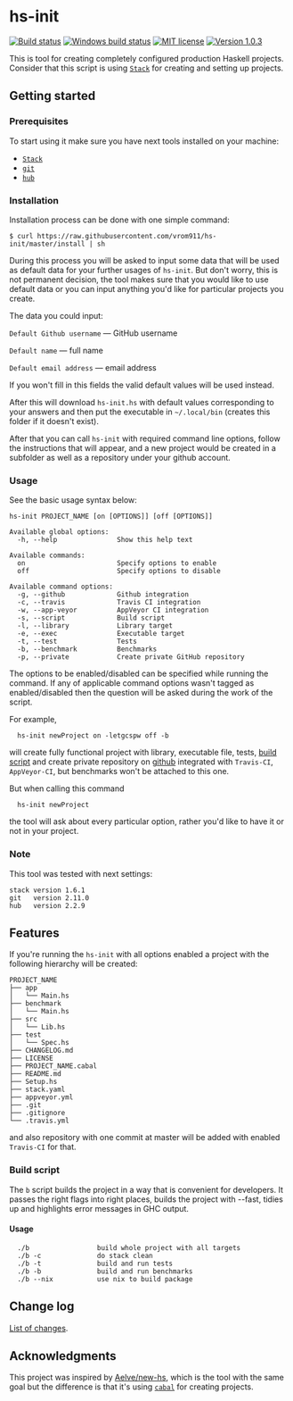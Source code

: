 # hs-init

[![Build status](https://secure.travis-ci.org/vrom911/hs-init.svg)](http://travis-ci.org/vrom911/hs-init)
[![Windows build status](https://ci.appveyor.com/api/projects/status/github/vrom911/hs-init?branch=master&svg=true)](https://ci.appveyor.com/project/vrom911/hs-init)
[![MIT license](https://img.shields.io/badge/license-MIT-blue.svg)](https://github.com/vrom911/hs-init/blob/master/LICENSE)
[![Version 1.0.3](https://img.shields.io/badge/version-v1.0.3-fabfff.svg)](https://github.com/vrom911/hs-init/blob/master/CHANGELOG.md)

This is tool for creating completely configured production Haskell projects.
Consider that this script is using [`Stack`](http://haskellstack.org) for
creating and setting up projects.

## Getting started

### Prerequisites

To start using it make sure you have next tools installed on your machine:
* [`Stack`](http://haskellstack.org)
* [`git`](https://git-scm.com)
* [`hub`](https://github.com/github/hub)

### Installation

Installation process can be done with one simple command:

    $ curl https://raw.githubusercontent.com/vrom911/hs-init/master/install | sh

During this process you will be asked to input some data that will be used as default
data for your further usages of `hs-init`. But don't worry, this is not permanent
decision, the tool makes sure that you would like to use default data or you can
input anything you'd like for particular projects you create.

The data you could input:

`Default Github username` — GitHub username

`Default name` — full name

`Default email address` — email address


If you won't fill in this fields the valid default values will be used instead.

After this will download `hs-init.hs` with default values corresponding to your
answers and then put the executable in `~/.local/bin` (creates this folder if
it doesn't exist).

After that you can call `hs-init` with required command line options, follow
the instructions that will appear, and a new project would be created in a subfolder
as well as a repository under your github account.

### Usage

See the basic usage syntax below:

```
hs-init PROJECT_NAME [on [OPTIONS]] [off [OPTIONS]]

Available global options:
  -h, --help               Show this help text

Available commands:
  on                       Specify options to enable
  off                      Specify options to disable

Available command options:
  -g, --github             Github integration
  -c, --travis             Travis CI integration
  -w, --app-veyor          AppVeyor CI integration
  -s, --script             Build script
  -l, --library            Library target
  -e, --exec               Executable target
  -t, --test               Tests
  -b, --benchmark          Benchmarks
  -p, --private            Create private GitHub repository
```

The options to be enabled/disabled can be specified while running the command.
If any of applicable command options wasn't tagged as enabled/disabled then
the question will be asked during the work of the script.

For example,

```
  hs-init newProject on -letgcspw off -b
```
will create fully functional project with library, executable file, tests,
[build script](#build-script) and create private repository on [github](https://github.com)
integrated with `Travis-CI`, `AppVeyor-CI`, but benchmarks won't be attached to this one.

But when calling this command

```
  hs-init newProject
```

the tool will ask about every particular option, rather you'd like to have it
or not in your project.

### Note

This tool was tested with next settings:

    stack version 1.6.1
    git   version 2.11.0
    hub   version 2.2.9

## Features

If you're running the `hs-init` with all options enabled a project with the following
hierarchy will be created:

```
PROJECT_NAME
├── app
│   └── Main.hs
├── benchmark
│   └── Main.hs
├── src
│   └── Lib.hs
├── test
│   └── Spec.hs
├── CHANGELOG.md
├── LICENSE
├── PROJECT_NAME.cabal
├── README.md
├── Setup.hs
├── stack.yaml
├── appveyor.yml
├── .git
├── .gitignore
└── .travis.yml
```
and also repository with one commit at master will be added with enabled `Travis-CI` for that.

### Build script

The `b` script builds the project in a way that is convenient for developers.
It passes the right flags into right places, builds the project with --fast,
tidies up and highlights error messages in GHC output.

#### Usage

```
  ./b                 build whole project with all targets
  ./b -c              do stack clean
  ./b -t              build and run tests
  ./b -b              build and run benchmarks
  ./b --nix           use nix to build package
```

## Change log

[List of changes](https://github.com/vrom911/hs-init/blob/master/CHANGELOG.md).

## Acknowledgments

This project was inspired by [Aelve/new-hs](https://github.com/aelve/new-hs#readme),
which is the tool with the same goal but the difference is that it's using
[`cabal`](https://www.haskell.org/cabal/) for creating projects.
